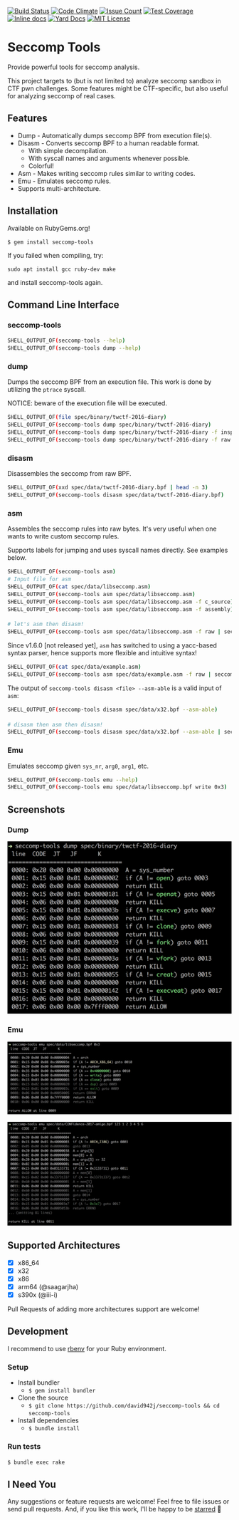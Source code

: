 [![Build Status](https://github.com/david942j/seccomp-tools/workflows/build/badge.svg)](https://github.com/david942j/seccomp-tools/actions)
[![Code Climate](https://codeclimate.com/github/david942j/seccomp-tools/badges/gpa.svg)](https://codeclimate.com/github/david942j/seccomp-tools)
[![Issue Count](https://codeclimate.com/github/david942j/seccomp-tools/badges/issue_count.svg)](https://codeclimate.com/github/david942j/seccomp-tools)
[![Test Coverage](https://codeclimate.com/github/david942j/seccomp-tools/badges/coverage.svg)](https://codeclimate.com/github/david942j/seccomp-tools/coverage)
[![Inline docs](https://inch-ci.org/github/david942j/seccomp-tools.svg?branch=master)](https://inch-ci.org/github/david942j/seccomp-tools)
[![Yard Docs](http://img.shields.io/badge/yard-docs-blue.svg)](https://www.rubydoc.info/github/david942j/seccomp-tools/)
[![MIT License](https://img.shields.io/badge/license-MIT-blue.svg)](http://choosealicense.com/licenses/mit/)

# Seccomp Tools
Provide powerful tools for seccomp analysis.

This project targets to (but is not limited to) analyze seccomp sandbox in CTF pwn challenges.
Some features might be CTF-specific, but also useful for analyzing seccomp of real cases.

## Features
* Dump - Automatically dumps seccomp BPF from execution file(s).
* Disasm - Converts seccomp BPF to a human readable format.
  - With simple decompilation.
  - With syscall names and arguments whenever possible.
  - Colorful!
* Asm - Makes writing seccomp rules similar to writing codes.
* Emu - Emulates seccomp rules.
* Supports multi-architecture.

## Installation

Available on RubyGems.org!
```
$ gem install seccomp-tools
```

If you failed when compiling, try:
```
sudo apt install gcc ruby-dev make
```
and install seccomp-tools again.

## Command Line Interface

### seccomp-tools

```bash
SHELL_OUTPUT_OF(seccomp-tools --help)
SHELL_OUTPUT_OF(seccomp-tools dump --help)
```

### dump

Dumps the seccomp BPF from an execution file.
This work is done by utilizing the `ptrace` syscall.

NOTICE: beware of the execution file will be executed.
```bash
SHELL_OUTPUT_OF(file spec/binary/twctf-2016-diary)
SHELL_OUTPUT_OF(seccomp-tools dump spec/binary/twctf-2016-diary)
SHELL_OUTPUT_OF(seccomp-tools dump spec/binary/twctf-2016-diary -f inspect)
SHELL_OUTPUT_OF(seccomp-tools dump spec/binary/twctf-2016-diary -f raw | xxd)
```

### disasm

Disassembles the seccomp from raw BPF.
```bash
SHELL_OUTPUT_OF(xxd spec/data/twctf-2016-diary.bpf | head -n 3)
SHELL_OUTPUT_OF(seccomp-tools disasm spec/data/twctf-2016-diary.bpf)
```

### asm

Assembles the seccomp rules into raw bytes.
It's very useful when one wants to write custom seccomp rules.

Supports labels for jumping and uses syscall names directly. See examples below.
```bash
SHELL_OUTPUT_OF(seccomp-tools asm)
# Input file for asm
SHELL_OUTPUT_OF(cat spec/data/libseccomp.asm)
SHELL_OUTPUT_OF(seccomp-tools asm spec/data/libseccomp.asm)
SHELL_OUTPUT_OF(seccomp-tools asm spec/data/libseccomp.asm -f c_source)
SHELL_OUTPUT_OF(seccomp-tools asm spec/data/libseccomp.asm -f assembly)

# let's asm then disasm!
SHELL_OUTPUT_OF(seccomp-tools asm spec/data/libseccomp.asm -f raw | seccomp-tools disasm -)
```

Since v1.6.0 [not released yet], `asm` has switched to using a yacc-based syntax parser, hence supports more flexible and intuitive syntax!

```bash
SHELL_OUTPUT_OF(cat spec/data/example.asm)
SHELL_OUTPUT_OF(seccomp-tools asm spec/data/example.asm -f raw | seccomp-tools disasm -)
```

The output of `seccomp-tools disasm <file> --asm-able` is a valid input of `asm`:
```bash
SHELL_OUTPUT_OF(seccomp-tools disasm spec/data/x32.bpf --asm-able)

# disasm then asm then disasm!
SHELL_OUTPUT_OF(seccomp-tools disasm spec/data/x32.bpf --asm-able | seccomp-tools asm - -f raw | seccomp-tools disasm -)
```

### Emu

Emulates seccomp given `sys_nr`, `arg0`, `arg1`, etc.
```bash
SHELL_OUTPUT_OF(seccomp-tools emu --help)
SHELL_OUTPUT_OF(seccomp-tools emu spec/data/libseccomp.bpf write 0x3)
```

## Screenshots

### Dump
![dump](https://github.com/david942j/seccomp-tools/blob/master/examples/dump-diary.png?raw=true)

### Emu
![emu](https://github.com/david942j/seccomp-tools/blob/master/examples/emu-libseccomp.png?raw=true)

![emu](https://github.com/david942j/seccomp-tools/blob/master/examples/emu-amigo.png?raw=true)

## Supported Architectures

- [x] x86_64
- [x] x32
- [x] x86
- [x] arm64 (@saagarjha)
- [x] s390x (@iii-i)

Pull Requests of adding more architectures support are welcome!

## Development

I recommend to use [rbenv](https://github.com/rbenv/rbenv) for your Ruby environment.

### Setup

- Install bundler
  - `$ gem install bundler`
- Clone the source
  - `$ git clone https://github.com/david942j/seccomp-tools && cd seccomp-tools`
- Install dependencies
  - `$ bundle install`

### Run tests

`$ bundle exec rake`

## I Need You

Any suggestions or feature requests are welcome!
Feel free to file issues or send pull requests.
And, if you like this work, I'll be happy to be [starred](https://github.com/david942j/seccomp-tools/stargazers) :grimacing:
